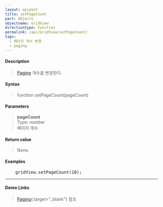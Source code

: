 ```yaml
---
layout: apipost
title: setPageCount
part: Objects
objectname: GridView
directiontype: Function
permalink: /api/GridView/setPageCount/
tags: 
  - 페이지 개수 변경
  - paging
---
```



#### Description

> [Paging](/api/features/Paging/) 개수를 변경한다.

#### Syntax

> function setPageCount(pageCount)

#### Parameters

> **pageCount**  
> Type: number  
> 페이지 개수.

#### Return value

> None.

#### Examples 

<pre class="prettyprint">
    gridView.setPageCount(10);
</pre>

---

#### Demo Links

> [Paging](http://demo.realgrid.com/Demo/PagingLazyLoading){:target="_blank"} 참조